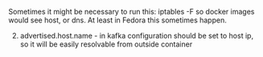 Sometimes it might be necessary to run this:
iptables -F
so docker images would see host, or dns. At least in Fedora this sometimes happen.


2. advertised.host.name - in kafka configuration should be set to host ip, so it will be easily resolvable from outside container
